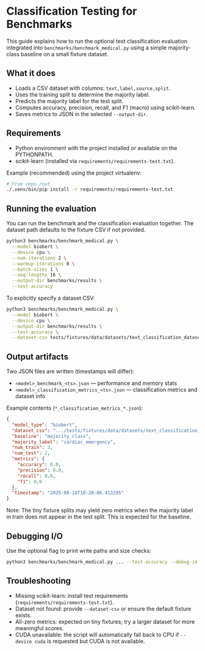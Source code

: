 # Classification Testing for Benchmarks

This guide explains how to run the optional text classification evaluation integrated into `benchmarks/benchmark_medical.py` using a simple majority-class baseline on a small fixture dataset.

## What it does
- Loads a CSV dataset with columns: `text,label,source,split`.
- Uses the training split to determine the majority label.
- Predicts the majority label for the test split.
- Computes accuracy, precision, recall, and F1 (macro) using scikit-learn.
- Saves metrics to JSON in the selected `--output-dir`.

## Requirements
- Python environment with the project installed or available on the PYTHONPATH.
- scikit-learn (installed via `requirements/requirements-test.txt`).

Example (recommended) using the project virtualenv:
```bash
# From repo root
./.venv/bin/pip install -r requirements/requirements-test.txt
```

## Running the evaluation
You can run the benchmark and the classification evaluation together. The dataset path defaults to the fixture CSV if not provided.

```bash
python3 benchmarks/benchmark_medical.py \
  --model biobert \
  --device cpu \
  --num-iterations 2 \
  --warmup-iterations 0 \
  --batch-sizes 1 \
  --seq-lengths 16 \
  --output-dir benchmarks/results \
  --test-accuracy
```

To explicitly specify a dataset CSV:
```bash
python3 benchmarks/benchmark_medical.py \
  --model biobert \
  --device cpu \
  --output-dir benchmarks/results \
  --test-accuracy \
  --dataset-csv tests/fixtures/data/datasets/text_classification_dataset.csv
```

## Output artifacts
Two JSON files are written (timestamps will differ):
- `<model>_benchmark_<ts>.json` — performance and memory stats
- `<model>_classification_metrics_<ts>.json` — classification metrics and dataset info

Example contents (`*_classification_metrics_*.json`):
```json
{
  "model_type": "biobert",
  "dataset_csv": ".../tests/fixtures/data/datasets/text_classification_dataset.csv",
  "baseline": "majority_class",
  "majority_label": "cardiac_emergency",
  "num_train": 3,
  "num_test": 2,
  "metrics": {
    "accuracy": 0.0,
    "precision": 0.0,
    "recall": 0.0,
    "f1": 0.0
  },
  "timestamp": "2025-08-18T10:20:06.413295"
}
```

Note: The tiny fixture splits may yield zero metrics when the majority label in train does not appear in the test split. This is expected for the baseline.

## Debugging I/O
Use the optional flag to print write paths and size checks:
```bash
python3 benchmarks/benchmark_medical.py ... --test-accuracy --debug-io
```

## Troubleshooting
- Missing scikit-learn: install test requirements (`requirements/requirements-test.txt`).
- Dataset not found: provide `--dataset-csv` or ensure the default fixture exists.
- All-zero metrics: expected on tiny fixtures; try a larger dataset for more meaningful scores.
- CUDA unavailable: the script will automatically fall back to CPU if `--device cuda` is requested but CUDA is not available.
